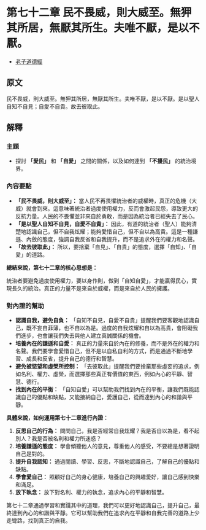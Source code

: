 # 第七十二章 民不畏威，則大威至。無狎其所居，無厭其所生。夫唯不厭，是以不厭。
- [老子道德經](https://www.daodejing.org/)


## 原文
民不畏威，則大威至。無狎其所居，無厭其所生。夫唯不厭，是以不厭。是以聖人自知不自見；自愛不自貴。故去彼取此。


## 解釋
### 主題
- 探討 **「愛民」** 和 **「自愛」** 之間的關係，以及如何達到 **「不擾民」** 的統治境界。

### 內容要點
*   **「民不畏威，則大威至」：** 當人民不再畏懼統治者的威權時，真正的危機（大威）就會到來。這意味著統治者過度使用權力，反而會激起民怨，導致更大的反抗力量。人民的不畏懼並非來自於勇敢，而是因為統治者已經失去了民心。
*   **「是以聖人自知不自見，自愛不自貴」：** 因此，有道的統治者（聖人）能夠清楚地認識自己，但不自我炫耀；能夠愛惜自己，但不自以為高貴。這是一種謙遜、內斂的態度，強調自我反省和自我提升，而不是追求外在的權力和名聲。
*   **「故去彼取此」：** 所以，要捨棄「自見」、「自貴」的態度，選擇「自知」、「自愛」的道路。

**總結來說，第七十二章的核心思想是：**

統治者要避免過度使用權力，要以身作則，做到「自知自愛」，才能贏得民心，實現長久的統治。真正的力量不是來自於威權，而是來自於人民的擁護。

### 對內證的幫助
*   **認識自我，避免自負：** 「自知不自見，自愛不自貴」提醒我們要客觀地認識自己，既不妄自菲薄，也不自以為是。過度的自我炫耀和自以為高貴，會阻礙我們進步，也會讓我們失去與他人建立真誠關係的機會。
*   **培養內在的謙遜和自愛：** 真正的力量來自於內在的修養，而不是外在的權力和名聲。我們要學會愛惜自己，但不是以自私自利的方式，而是通過不斷地學習、成長和反省，提升自己的德行和智慧。
*   **避免被慾望和虛榮所控制：** 「去彼取此」提醒我們要捨棄那些虛妄的追求，例如名利、權力、虛榮，而選擇那些真正有價值的東西，例如內心的平靜、智慧、德行。
*   **找到內在的平衡：**  「自知自愛」可以幫助我們找到內在的平衡，讓我們既能認識自己的優點和缺點，又能接納自己，愛護自己，從而達到內心的和諧與平靜。

**具體來說，如何運用第七十二章進行內證：**

1.  **反思自己的行為：**  問問自己，我是否經常自我炫耀？我是否自以為是，看不起別人？我是否被名利和權力所迷惑？
2.  **培養謙遜的態度：**  學會傾聽他人的意見，尊重他人的感受，不要總是想著證明自己是對的。
3.  **提升自我認知：**  通過閱讀、學習、反思，不斷地認識自己，了解自己的優點和缺點。
4.  **學會愛自己：**  照顧好自己的身心健康，培養自己的興趣愛好，讓自己感到快樂和滿足。
5.  **放下執念：**  放下對名利、權力的執念，追求內心的平靜和智慧。

第七十二章通過學習和實踐其中的道理，我們可以更好地認識自己，提升自己，最終達到內心的和諧與平靜。它可以幫助我們在追求內在平靜和自我完善的道路上少走彎路，找到真正的自我。